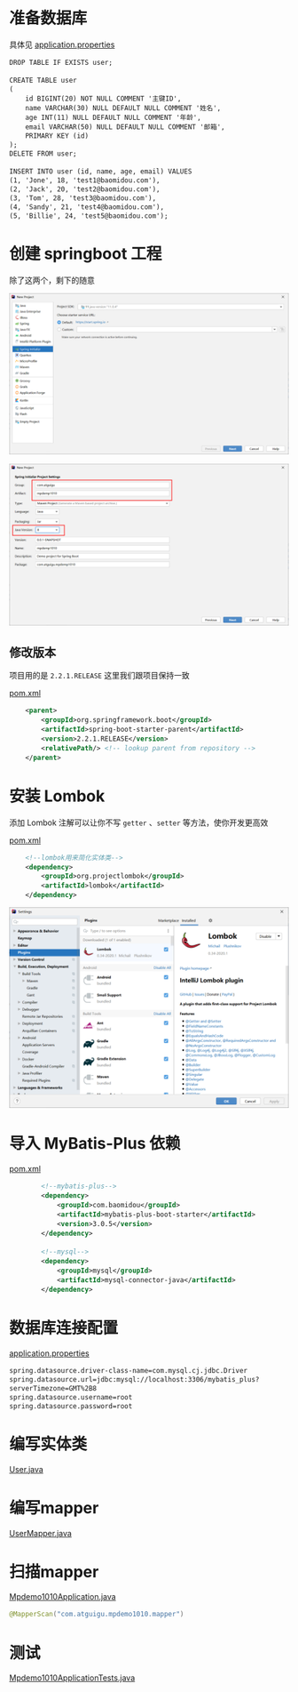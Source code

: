 # 准备数据库

具体见  [application.properties](mpdemo1010\src\main\resources\application.properties) 

```mysql
DROP TABLE IF EXISTS user;

CREATE TABLE user
(
	id BIGINT(20) NOT NULL COMMENT '主键ID',
	name VARCHAR(30) NULL DEFAULT NULL COMMENT '姓名',
	age INT(11) NULL DEFAULT NULL COMMENT '年龄',
	email VARCHAR(50) NULL DEFAULT NULL COMMENT '邮箱',
	PRIMARY KEY (id)
);
DELETE FROM user;

INSERT INTO user (id, name, age, email) VALUES
(1, 'Jone', 18, 'test1@baomidou.com'),
(2, 'Jack', 20, 'test2@baomidou.com'),
(3, 'Tom', 28, 'test3@baomidou.com'),
(4, 'Sandy', 21, 'test4@baomidou.com'),
(5, 'Billie', 24, 'test5@baomidou.com');
```

# 创建 springboot 工程

除了这两个，剩下的随意

![image-20210326154938010](image/image-20210326154938010.png)

![image-20210326155101226](image/image-20210326155101226.png)

## 修改版本

项目用的是 `2.2.1.RELEASE` 这里我们跟项目保持一致

[pom.xml](mpdemo1010/pom.xml)

```xml
    <parent>
        <groupId>org.springframework.boot</groupId>
        <artifactId>spring-boot-starter-parent</artifactId>
        <version>2.2.1.RELEASE</version>
        <relativePath/> <!-- lookup parent from repository -->
    </parent>
```

# 安装 Lombok

添加 Lombok 注解可以让你不写 `getter` 、`setter` 等方法，使你开发更高效

[pom.xml](mpdemo1010/pom.xml)

```xml
    <!--lombok用来简化实体类-->
    <dependency>
        <groupId>org.projectlombok</groupId>
        <artifactId>lombok</artifactId>
    </dependency>
```
![image-20210326173259481](image/image-20210326173259481.png)

# 导入 MyBatis-Plus 依赖

[pom.xml](mpdemo1010/pom.xml)

```xml
        <!--mybatis-plus-->
        <dependency>
            <groupId>com.baomidou</groupId>
            <artifactId>mybatis-plus-boot-starter</artifactId>
            <version>3.0.5</version>
        </dependency>

        <!--mysql-->
        <dependency>
            <groupId>mysql</groupId>
            <artifactId>mysql-connector-java</artifactId>
        </dependency>
```

# 数据库连接配置

 [application.properties](mpdemo1010\src\main\resources\application.properties) 

```properties
spring.datasource.driver-class-name=com.mysql.cj.jdbc.Driver
spring.datasource.url=jdbc:mysql://localhost:3306/mybatis_plus?serverTimezone=GMT%2B8
spring.datasource.username=root
spring.datasource.password=root
```

# 编写实体类

 [User.java](mpdemo1010\src\main\java\com\atguigu\mpdemo1010\entity\User.java) 

# 编写mapper

 [UserMapper.java](mpdemo1010\src\main\java\com\atguigu\mpdemo1010\mapper\UserMapper.java) 

# 扫描mapper

 [Mpdemo1010Application.java](mpdemo1010\src\main\java\com\atguigu\mpdemo1010\Mpdemo1010Application.java) 

```java
@MapperScan("com.atguigu.mpdemo1010.mapper")
```

# 测试

 [Mpdemo1010ApplicationTests.java](mpdemo1010\src\test\java\com\atguigu\mpdemo1010\Mpdemo1010ApplicationTests.java) 